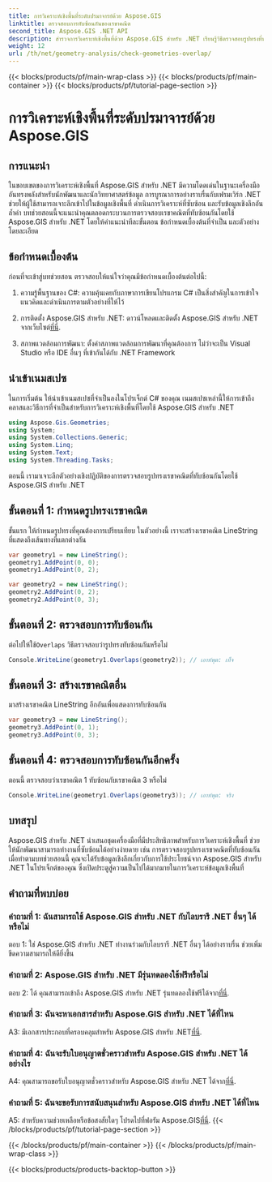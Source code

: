 ```yaml
---
title: การวิเคราะห์เชิงพื้นที่ระดับปรมาจารย์ด้วย Aspose.GIS
linktitle: ตรวจสอบการทับซ้อนกันของเรขาคณิต
second_title: Aspose.GIS .NET API
description: สำรวจการวิเคราะห์เชิงพื้นที่ด้วย Aspose.GIS สำหรับ .NET เรียนรู้วิธีตรวจสอบรูปทรงที่ทับซ้อนกันพร้อมคำแนะนำทีละขั้นตอน
weight: 12
url: /th/net/geometry-analysis/check-geometries-overlap/
---
```


{{< blocks/products/pf/main-wrap-class >}}
{{< blocks/products/pf/main-container >}}
{{< blocks/products/pf/tutorial-page-section >}}

# การวิเคราะห์เชิงพื้นที่ระดับปรมาจารย์ด้วย Aspose.GIS

## การแนะนำ

ในขอบเขตของการวิเคราะห์เชิงพื้นที่ Aspose.GIS สำหรับ .NET มีความโดดเด่นในฐานะเครื่องมืออันทรงพลังสำหรับนักพัฒนาและนักวิทยาศาสตร์ข้อมูล การบูรณาการอย่างราบรื่นกับเฟรมเวิร์ก .NET ช่วยให้ผู้ใช้สามารถเจาะลึกเข้าไปในข้อมูลเชิงพื้นที่ ดำเนินการวิเคราะห์ที่ซับซ้อน และรับข้อมูลเชิงลึกอันล้ำค่า บทช่วยสอนนี้จะแนะนำคุณตลอดกระบวนการตรวจสอบเรขาคณิตที่ทับซ้อนกันโดยใช้ Aspose.GIS สำหรับ .NET โดยให้คำแนะนำทีละขั้นตอน ข้อกำหนดเบื้องต้นที่จำเป็น และตัวอย่างโดยละเอียด

## ข้อกำหนดเบื้องต้น

ก่อนที่จะเข้าสู่บทช่วยสอน ตรวจสอบให้แน่ใจว่าคุณมีข้อกำหนดเบื้องต้นต่อไปนี้:

1. ความรู้พื้นฐานของ C#: ความคุ้นเคยกับภาษาการเขียนโปรแกรม C# เป็นสิ่งสำคัญในการเข้าใจแนวคิดและดำเนินการตามตัวอย่างที่ให้ไว้

2.  การติดตั้ง Aspose.GIS สำหรับ .NET: ดาวน์โหลดและติดตั้ง Aspose.GIS สำหรับ .NET จากเว็บไซต์[ที่นี่](https://releases.aspose.com/gis/net/).

3. สภาพแวดล้อมการพัฒนา: ตั้งค่าสภาพแวดล้อมการพัฒนาที่คุณต้องการ ไม่ว่าจะเป็น Visual Studio หรือ IDE อื่นๆ ที่เข้ากันได้กับ .NET Framework

## นำเข้าเนมสเปซ

ในการเริ่มต้น ให้นำเข้าเนมสเปซที่จำเป็นลงในโปรเจ็กต์ C# ของคุณ เนมสเปซเหล่านี้ให้การเข้าถึงคลาสและวิธีการที่จำเป็นสำหรับการวิเคราะห์เชิงพื้นที่โดยใช้ Aspose.GIS สำหรับ .NET

```csharp
using Aspose.Gis.Geometries;
using System;
using System.Collections.Generic;
using System.Linq;
using System.Text;
using System.Threading.Tasks;
```

ตอนนี้ เรามาเจาะลึกตัวอย่างเชิงปฏิบัติของการตรวจสอบรูปทรงเรขาคณิตที่ทับซ้อนกันโดยใช้ Aspose.GIS สำหรับ .NET

## ขั้นตอนที่ 1: กำหนดรูปทรงเรขาคณิต

ขั้นแรก ให้กำหนดรูปทรงที่คุณต้องการเปรียบเทียบ ในตัวอย่างนี้ เราจะสร้างเรขาคณิต LineString ที่แสดงถึงเส้นทางที่แตกต่างกัน

```csharp
var geometry1 = new LineString();
geometry1.AddPoint(0, 0);
geometry1.AddPoint(0, 2);

var geometry2 = new LineString();
geometry2.AddPoint(0, 2);
geometry2.AddPoint(0, 3);
```

## ขั้นตอนที่ 2: ตรวจสอบการทับซ้อนกัน

 ต่อไปให้ใช้`Overlaps` วิธีตรวจสอบว่ารูปทรงทับซ้อนกันหรือไม่

```csharp
Console.WriteLine(geometry1.Overlaps(geometry2)); // เอาท์พุต: เท็จ
```

## ขั้นตอนที่ 3: สร้างเรขาคณิตอื่น

มาสร้างเรขาคณิต LineString อีกอันเพื่อแสดงการทับซ้อนกัน

```csharp
var geometry3 = new LineString();
geometry3.AddPoint(0, 1);
geometry3.AddPoint(0, 3);
```

## ขั้นตอนที่ 4: ตรวจสอบการทับซ้อนกันอีกครั้ง

ตอนนี้ ตรวจสอบว่าเรขาคณิต 1 ทับซ้อนกับเรขาคณิต 3 หรือไม่

```csharp
Console.WriteLine(geometry1.Overlaps(geometry3)); // เอาท์พุต: จริง
```

## บทสรุป

Aspose.GIS สำหรับ .NET นำเสนอชุดเครื่องมือที่มีประสิทธิภาพสำหรับการวิเคราะห์เชิงพื้นที่ ช่วยให้นักพัฒนาสามารถทำงานที่ซับซ้อนได้อย่างง่ายดาย เช่น การตรวจสอบรูปทรงเรขาคณิตที่ทับซ้อนกัน เมื่อทำตามบทช่วยสอนนี้ คุณจะได้รับข้อมูลเชิงลึกเกี่ยวกับการใช้ประโยชน์จาก Aspose.GIS สำหรับ .NET ในโปรเจ็กต์ของคุณ ซึ่งเปิดประตูสู่ความเป็นไปได้มากมายในการวิเคราะห์ข้อมูลเชิงพื้นที่

## คำถามที่พบบ่อย

### คำถามที่ 1: ฉันสามารถใช้ Aspose.GIS สำหรับ .NET กับไลบรารี .NET อื่นๆ ได้หรือไม่

ตอบ 1: ใช่ Aspose.GIS สำหรับ .NET ทำงานร่วมกับไลบรารี .NET อื่นๆ ได้อย่างราบรื่น ช่วยเพิ่มขีดความสามารถให้ดียิ่งขึ้น

### คำถามที่ 2: Aspose.GIS สำหรับ .NET มีรุ่นทดลองใช้ฟรีหรือไม่

 ตอบ 2: ได้ คุณสามารถเข้าถึง Aspose.GIS สำหรับ .NET รุ่นทดลองใช้ฟรีได้จาก[ที่นี่](https://releases.aspose.com/).

### คำถามที่ 3: ฉันจะหาเอกสารสำหรับ Aspose.GIS สำหรับ .NET ได้ที่ไหน

 A3: มีเอกสารประกอบที่ครอบคลุมสำหรับ Aspose.GIS สำหรับ .NET[ที่นี่](https://reference.aspose.com/gis/net/).

### คำถามที่ 4: ฉันจะรับใบอนุญาตชั่วคราวสำหรับ Aspose.GIS สำหรับ .NET ได้อย่างไร

 A4: คุณสามารถขอรับใบอนุญาตชั่วคราวสำหรับ Aspose.GIS สำหรับ .NET ได้จาก[ที่นี่](https://purchase.aspose.com/temporary-license/).

### คำถามที่ 5: ฉันจะขอรับการสนับสนุนสำหรับ Aspose.GIS สำหรับ .NET ได้ที่ไหน

A5: สำหรับความช่วยเหลือหรือข้อสงสัยใดๆ โปรดไปที่ฟอรัม Aspose.GIS[ที่นี่](https://forum.aspose.com/c/gis/33).
{{< /blocks/products/pf/tutorial-page-section >}}

{{< /blocks/products/pf/main-container >}}
{{< /blocks/products/pf/main-wrap-class >}}

{{< blocks/products/products-backtop-button >}}
